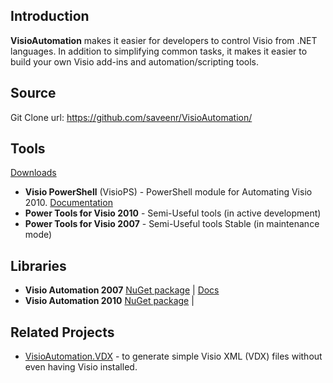 ## Introduction
**VisioAutomation** makes it easier for developers to control Visio from .NET languages. In addition to simplifying common tasks, it makes it easier to build your own Visio add-ins and automation/scripting tools. 

## Source

Git Clone url: https://github.com/saveenr/VisioAutomation/

## Tools

[Downloads](https://onedrive.live.com/?cid=1ff099edb1c7ebfa&id=1FF099EDB1C7EBFA%21172641) 

* **Visio PowerShell** (VisioPS) - PowerShell module for Automating Visio 2010. [Documentation](https://github.com/saveenr/VisioAutomation/tree/master/docs/VisioPowerShell)
* **Power Tools for Visio 2010** - Semi-Useful tools (in active development)
* **Power Tools for Visio 2007** - Semi-Useful tools Stable (in maintenance mode)

## Libraries

* **Visio Automation 2007** [NuGet package](http://www.nuget.org/packages/VisioAutomation2007/) | [Docs](https://onedrive.live.com/?cid=1ff099edb1c7ebfa&id=1FF099EDB1C7EBFA%2137994&authkey=!AHhZWdAlU7LwJ6Y)
* **Visio Automation 2010** [NuGet package](http://www.nuget.org/packages/VisioAutomation2010/) | 

## Related Projects
* [VisioAutomation.VDX](https://github.com/saveenr/VisioAutomation.VDX) - to generate simple Visio XML (VDX) files without even having Visio installed.


